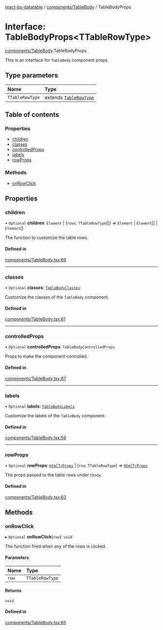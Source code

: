 [react-bs-datatable](../README.md) / [components/TableBody](../modules/components_TableBody.md) / TableBodyProps

# Interface: TableBodyProps<TTableRowType\>

[components/TableBody](../modules/components_TableBody.md).TableBodyProps

This is an interface for `TableBody` component props.

## Type parameters

| Name | Type |
| :------ | :------ |
| `TTableRowType` | extends [`TableRowType`](../modules/helpers_types.md#tablerowtype) |

## Table of contents

### Properties

- [children](components_TableBody.TableBodyProps.md#children)
- [classes](components_TableBody.TableBodyProps.md#classes)
- [controlledProps](components_TableBody.TableBodyProps.md#controlledprops)
- [labels](components_TableBody.TableBodyProps.md#labels)
- [rowProps](components_TableBody.TableBodyProps.md#rowprops)

### Methods

- [onRowClick](components_TableBody.TableBodyProps.md#onrowclick)

## Properties

### children

• `Optional` **children**: `Element` \| (`rows`: `TTableRowType`[]) => `Element` \| `Element`[] \| `Element`[]

The function to customize the table rows.

#### Defined in

[components/TableBody.tsx:69](https://github.com/imballinst/react-bs-datatable/blob/a980185/src/components/TableBody.tsx#L69)

___

### classes

• `Optional` **classes**: [`TableBodyClasses`](components_TableBody.TableBodyClasses.md)

Customize the classes of the `TableBody` component.

#### Defined in

[components/TableBody.tsx:61](https://github.com/imballinst/react-bs-datatable/blob/a980185/src/components/TableBody.tsx#L61)

___

### controlledProps

• `Optional` **controlledProps**: `TableBodyControlledProps`

Props to make the component controlled.

#### Defined in

[components/TableBody.tsx:67](https://github.com/imballinst/react-bs-datatable/blob/a980185/src/components/TableBody.tsx#L67)

___

### labels

• `Optional` **labels**: [`TableBodyLabels`](components_TableBody.TableBodyLabels.md)

Customize the labels of the `TableBody` component.

#### Defined in

[components/TableBody.tsx:59](https://github.com/imballinst/react-bs-datatable/blob/a980185/src/components/TableBody.tsx#L59)

___

### rowProps

• `Optional` **rowProps**: [`HtmlTrProps`](../modules/components_TableBody.md#htmltrprops) \| (`row`: `TTableRowType`) => [`HtmlTrProps`](../modules/components_TableBody.md#htmltrprops)

The props passed to the table rows under `tbody`.

#### Defined in

[components/TableBody.tsx:63](https://github.com/imballinst/react-bs-datatable/blob/a980185/src/components/TableBody.tsx#L63)

## Methods

### onRowClick

▸ `Optional` **onRowClick**(`row`): `void`

The function fired when any of the rows is clicked.

#### Parameters

| Name | Type |
| :------ | :------ |
| `row` | `TTableRowType` |

#### Returns

`void`

#### Defined in

[components/TableBody.tsx:65](https://github.com/imballinst/react-bs-datatable/blob/a980185/src/components/TableBody.tsx#L65)
